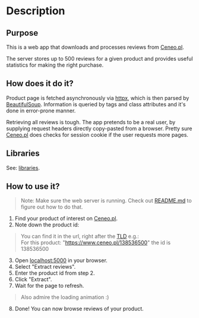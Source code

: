 # Description

## Purpose

This is a web app that downloads and processes reviews from [Ceneo.pl](https://ceneo.pl).

The server stores up to 500 reviews for a given product and provides useful statistics for making the right purchase.

## How does it do it?

Product page is fetched asynchronously via [httpx](https://www.python-httpx.org/), which is then parsed by [BeautifulSoup](https://pypi.org/project/beautifulsoup4/). Information is queried by tags and class attributes and it's done in error-prone manner.

Retrieving all reviews is tough. The app pretends to be a real user, by supplying request headers directly copy-pasted from a browser. Pretty sure [Ceneo.pl](https://ceneo.pl) does checks for session cookie if the user requests more pages.

## Libraries

See: [libraries](libraries).

## How to use it?

> Note: Make sure the web server is running. Check out [README.md](README.md) to figure out how to do that.

1. Find your product of interest on [Ceneo.pl](https://ceneo.pl).
2. Note down the product id:
> You can find it in the url, right after the [TLD](https://en.wikipedia.org/wiki/Top-level_domain) e.g.:  
> For this product: "https://www.ceneo.pl/138536500" the id is 138536500

3. Open [localhost:5000](http://localhost:5000) in your browser.
4. Select "Extract reviews".
5. Enter the product id from step 2.
6. Click "Extract".
7. Wait for the page to refresh.
> Also admire the loading animation :)
8. Done! You can now browse reviews of your product.